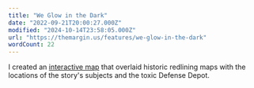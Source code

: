 ```yaml
---
title: "We Glow in the Dark"
date: "2022-09-21T20:00:27.000Z"
modified: "2024-10-14T23:58:05.000Z"
url: "https://themargin.us/features/we-glow-in-the-dark"
wordCount: 22
---
```

I created an [interactive map](https://themargin.us/features/we-glow-in-the-dark) that overlaid historic redlining maps with the locations of the story's subjects and the toxic Defense Depot.